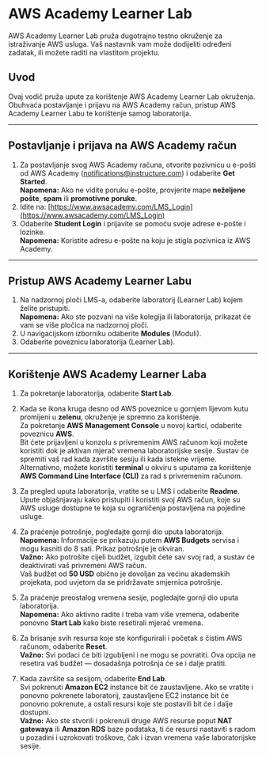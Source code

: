 # AWS Academy Learner Lab
AWS Academy Learner Lab pruža dugotrajno testno okruženje za istraživanje AWS usluga. Vaš nastavnik vam može dodijeliti određeni zadatak, ili možete raditi na vlastitom projektu.

## Uvod  
Ovaj vodič pruža upute za korištenje AWS Academy Learner Lab okruženja. Obuhvaća postavljanje i prijavu na AWS Academy račun, pristup AWS Academy Learner Labu te korištenje samog laboratorija.

---

## Postavljanje i prijava na AWS Academy račun  
1. Za postavljanje svog AWS Academy računa, otvorite pozivnicu u e-pošti od AWS Academy (notifications@instructure.com) i odaberite **Get Started**.  
   **Napomena:** Ako ne vidite poruku e-pošte, provjerite mape **neželjene pošte**, **spam** ili **promotivne poruke**.  
2. Idite na: [https://www.awsacademy.com/LMS_Login](https://www.awsacademy.com/LMS_Login)  
3. Odaberite **Student Login** i prijavite se pomoću svoje adrese e-pošte i lozinke.  
   **Napomena:** Koristite adresu e-pošte na koju je stigla pozivnica iz AWS Academy.

---

## Pristup AWS Academy Learner Labu  
1. Na nadzornoj ploči LMS-a, odaberite laboratorij (Learner Lab) kojem želite pristupiti.  
   **Napomena:** Ako ste pozvani na više kolegija ili laboratorija, prikazat će vam se više pločica na nadzornoj ploči.  
2. U navigacijskom izborniku odaberite **Modules** (Moduli).  
3. Odaberite poveznicu laboratorija (Learner Lab).

---

## Korištenje AWS Academy Learner Laba  
1. Za pokretanje laboratorija, odaberite **Start Lab**.  
2. Kada se ikona kruga desno od AWS poveznice u gornjem lijevom kutu promijeni u **zelenu**, okruženje je spremno za korištenje.  
   Za pokretanje **AWS Management Console** u novoj kartici, odaberite poveznicu **AWS**.  
   Bit ćete prijavljeni u konzolu s privremenim AWS računom koji možete koristiti dok je aktivan mjerač vremena laboratorijske sesije. Sustav će spremiti vaš rad kada završite sesiju ili kada istekne vrijeme.  
   Alternativno, možete koristiti **terminal** u okviru s uputama za korištenje **AWS Command Line Interface (CLI)** za rad s privremenim računom.

3. Za pregled uputa laboratorija, vratite se u LMS i odaberite **Readme**.  
   Upute objašnjavaju kako pristupiti i koristiti svoj AWS račun, koje su AWS usluge dostupne te koja su ograničenja postavljena na pojedine usluge.

4. Za praćenje potrošnje, pogledajte gornji dio uputa laboratorija.  
   **Napomena:** Informacije se prikazuju putem **AWS Budgets** servisa i mogu kasniti do 8 sati. Prikaz potrošnje je okviran.  
   **Važno:** Ako potrošite cijeli budžet, izgubit ćete sav svoj rad, a sustav će deaktivirati vaš privremeni AWS račun.  
   Vaš budžet od **50 USD** obično je dovoljan za većinu akademskih projekata, pod uvjetom da se pridržavate smjernica potrošnje.

5. Za praćenje preostalog vremena sesije, pogledajte gornji dio uputa laboratorija.  
   **Napomena:** Ako aktivno radite i treba vam više vremena, odaberite ponovno **Start Lab** kako biste resetirali mjerač vremena.

6. Za brisanje svih resursa koje ste konfigurirali i početak s čistim AWS računom, odaberite **Reset**.  
   **Važno:** Svi podaci će biti izgubljeni i ne mogu se povratiti. Ova opcija ne resetira vaš budžet — dosadašnja potrošnja će se i dalje pratiti.

7. Kada završite sa sesijom, odaberite **End Lab**.  
   Svi pokrenuti **Amazon EC2** instance bit će zaustavljene. Ako se vratite i ponovno pokrenete laboratorij, zaustavljene EC2 instance bit će ponovno pokrenute, a ostali resursi koje ste postavili bit će i dalje dostupni.  
   **Važno:** Ako ste stvorili i pokrenuli druge AWS resurse poput **NAT gatewaya** ili **Amazon RDS** baze podataka, ti će resursi nastaviti s radom u pozadini i uzrokovati troškove, čak i izvan vremena vaše laboratorijske sesije.

